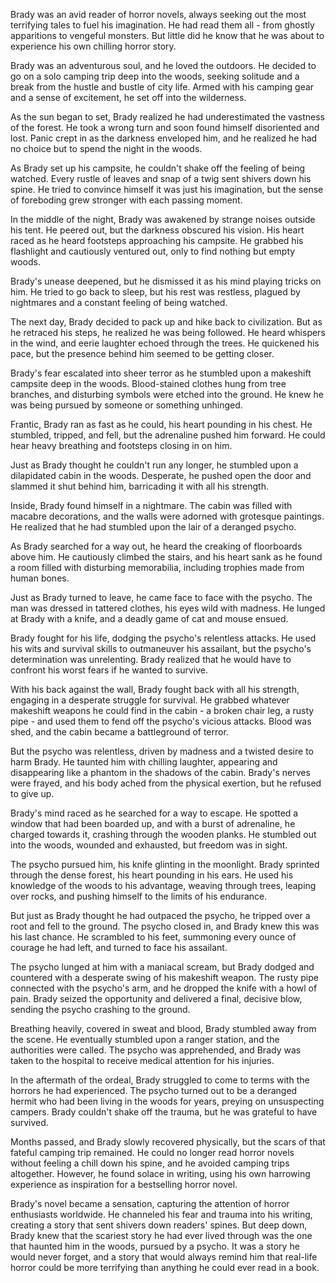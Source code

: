 Brady  was an avid reader of horror novels, always seeking out the most  terrifying tales to fuel his imagination. He had read them all - from  ghostly apparitions to vengeful monsters. But little did he know that he  was about to experience his own chilling horror story.

Brady  was an adventurous soul, and he loved the outdoors. He decided to go on  a solo camping trip deep into the woods, seeking solitude and a break  from the hustle and bustle of city life. Armed with his camping gear and  a sense of excitement, he set off into the wilderness.

As  the sun began to set, Brady realized he had underestimated the vastness  of the forest. He took a wrong turn and soon found himself disoriented  and lost. Panic crept in as the darkness enveloped him, and he realized  he had no choice but to spend the night in the woods.

As  Brady set up his campsite, he couldn't shake off the feeling of being  watched. Every rustle of leaves and snap of a twig sent shivers down his  spine. He tried to convince himself it was just his imagination, but  the sense of foreboding grew stronger with each passing moment.

In  the middle of the night, Brady was awakened by strange noises outside  his tent. He peered out, but the darkness obscured his vision. His heart  raced as he heard footsteps approaching his campsite. He grabbed his  flashlight and cautiously ventured out, only to find nothing but empty  woods.

Brady's unease deepened,  but he dismissed it as his mind playing tricks on him. He tried to go  back to sleep, but his rest was restless, plagued by nightmares and a  constant feeling of being watched.

The  next day, Brady decided to pack up and hike back to civilization. But  as he retraced his steps, he realized he was being followed. He heard  whispers in the wind, and eerie laughter echoed through the trees. He  quickened his pace, but the presence behind him seemed to be getting  closer.

Brady's fear escalated  into sheer terror as he stumbled upon a makeshift campsite deep in the  woods. Blood-stained clothes hung from tree branches, and disturbing  symbols were etched into the ground. He knew he was being pursued by  someone or something unhinged.

Frantic,  Brady ran as fast as he could, his heart pounding in his chest. He  stumbled, tripped, and fell, but the adrenaline pushed him forward. He  could hear heavy breathing and footsteps closing in on him.

Just  as Brady thought he couldn't run any longer, he stumbled upon a  dilapidated cabin in the woods. Desperate, he pushed open the door and  slammed it shut behind him, barricading it with all his strength.

Inside,  Brady found himself in a nightmare. The cabin was filled with macabre  decorations, and the walls were adorned with grotesque paintings. He  realized that he had stumbled upon the lair of a deranged psycho.

As  Brady searched for a way out, he heard the creaking of floorboards  above him. He cautiously climbed the stairs, and his heart sank as he  found a room filled with disturbing memorabilia, including trophies made  from human bones.

Just as Brady  turned to leave, he came face to face with the psycho. The man was  dressed in tattered clothes, his eyes wild with madness. He lunged at  Brady with a knife, and a deadly game of cat and mouse ensued.

Brady  fought for his life, dodging the psycho's relentless attacks. He used  his wits and survival skills to outmaneuver his assailant, but the  psycho's determination was unrelenting. Brady realized that he would  have to confront his worst fears if he wanted to survive.

With  his back against the wall, Brady fought back with all his strength,  engaging in a desperate struggle for survival. He grabbed whatever  makeshift weapons he could find in the cabin - a broken chair leg, a  rusty pipe - and used them to fend off the psycho's vicious attacks.  Blood was shed, and the cabin became a battleground of terror.

But  the psycho was relentless, driven by madness and a twisted desire to  harm Brady. He taunted him with chilling laughter, appearing and  disappearing like a phantom in the shadows of the cabin. Brady's nerves  were frayed, and his body ached from the physical exertion, but he  refused to give up.

Brady's mind  raced as he searched for a way to escape. He spotted a window that had  been boarded up, and with a burst of adrenaline, he charged towards it,  crashing through the wooden planks. He stumbled out into the woods,  wounded and exhausted, but freedom was in sight.

The  psycho pursued him, his knife glinting in the moonlight. Brady sprinted  through the dense forest, his heart pounding in his ears. He used his  knowledge of the woods to his advantage, weaving through trees, leaping  over rocks, and pushing himself to the limits of his endurance.

But  just as Brady thought he had outpaced the psycho, he tripped over a  root and fell to the ground. The psycho closed in, and Brady knew this  was his last chance. He scrambled to his feet, summoning every ounce of  courage he had left, and turned to face his assailant.

The  psycho lunged at him with a maniacal scream, but Brady dodged and  countered with a desperate swing of his makeshift weapon. The rusty pipe  connected with the psycho's arm, and he dropped the knife with a howl  of pain. Brady seized the opportunity and delivered a final, decisive  blow, sending the psycho crashing to the ground.

Breathing  heavily, covered in sweat and blood, Brady stumbled away from the  scene. He eventually stumbled upon a ranger station, and the authorities  were called. The psycho was apprehended, and Brady was taken to the  hospital to receive medical attention for his injuries.

In  the aftermath of the ordeal, Brady struggled to come to terms with the  horrors he had experienced. The psycho turned out to be a deranged  hermit who had been living in the woods for years, preying on  unsuspecting campers. Brady couldn't shake off the trauma, but he was  grateful to have survived.

Months  passed, and Brady slowly recovered physically, but the scars of that  fateful camping trip remained. He could no longer read horror novels  without feeling a chill down his spine, and he avoided camping trips  altogether. However, he found solace in writing, using his own harrowing  experience as inspiration for a bestselling horror novel.

Brady's  novel became a sensation, capturing the attention of horror enthusiasts  worldwide. He channeled his fear and trauma into his writing, creating a  story that sent shivers down readers' spines. But deep down, Brady knew  that the scariest story he had ever lived through was the one that  haunted him in the woods, pursued by a psycho. It was a story he would  never forget, and a story that would always remind him that real-life  horror could be more terrifying than anything he could ever read in a  book.
